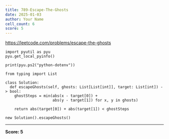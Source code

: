 ```yaml
---
title: 789-Escape-The-Ghosts
date: 2025-01-03
author: Your Name
cell_count: 6
score: 5
---
```


https://leetcode.com/problems/escape-the-ghosts


```
import pyutil as pyu
pyu.get_local_pyinfo()
```


```
print(pyu.ps2("python-dotenv"))
```


```
from typing import List
```


```
class Solution:
  def escapeGhosts(self, ghosts: List[List[int]], target: List[int]) -> bool:
    ghostSteps = min(abs(x - target[0]) +
                     abs(y - target[1]) for x, y in ghosts)

    return abs(target[0]) + abs(target[1]) < ghostSteps
```


```
new Solution().escapeGhosts()
```


---
**Score: 5**